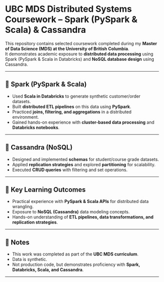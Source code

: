 # UBC MDS Distributed Systems Coursework – Spark (PySpark & Scala) & Cassandra

This repository contains selected coursework completed during my **Master of Data Science (MDS) at the University of British Columbia**.  
It demonstrates academic exposure to **distributed data processing** using Spark (PySpark & Scala in Databricks) and **NoSQL database design** using Cassandra.  

---

## 🔹 Spark (PySpark & Scala)
- Used **Scala in Databricks** to generate synthetic customer/order datasets.  
- Built **distributed ETL pipelines** on this data using **PySpark**.  
- Practiced **joins, filtering, and aggregations** in a distributed environment.  
- Gained hands-on experience with **cluster-based data processing** and **Databricks notebooks**.  

---

## 🔹 Cassandra (NoSQL)
- Designed and implemented **schemas** for student/course grade datasets.  
- Applied **replication strategies** and explored **partitioning** for scalability.  
- Executed **CRUD queries** with filtering and set operations.  

---

## 🎯 Key Learning Outcomes
- Practical experience with **PySpark & Scala APIs** for distributed data wrangling.  
- Exposure to **NoSQL (Cassandra)** data modeling concepts.  
- Hands-on understanding of **ETL pipelines, data transformations, and replication strategies**.  

---

## 📌 Notes
- This work was completed as part of the **UBC MDS curriculum**.  
- Data is synthetic.  
- Not production code, but demonstrates proficiency with **Spark, Databricks, Scala, and Cassandra**.  

---
